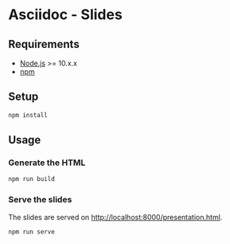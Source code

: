 # Asciidoc - Slides

## Requirements

- [Node.js](https://nodejs.org/en/) >= 10.x.x
- [npm](https://www.npmjs.com/)

## Setup

```bash
npm install
```

## Usage

### Generate the HTML

```bash
npm run build
```

### Serve the slides

The slides are served on [http://localhost:8000/presentation.html](http://localhost:8000/presentation.html).

```bash
npm run serve
```
